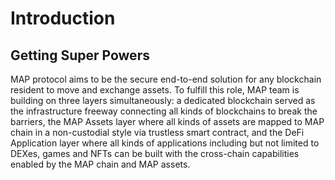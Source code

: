 # Introduction

## Getting Super Powers

MAP protocol aims to be the secure end-to-end solution for any blockchain resident to move and exchange assets. To fulfill this role, MAP team is building on three layers simultaneously: a dedicated blockchain served as the infrastructure freeway connecting all kinds of blockchains to break the barriers, the MAP Assets layer where all kinds of assets are mapped to MAP chain in a non-custodial style via trustless smart contract, and the DeFi Application layer where all kinds of applications including but not limited to DEXes, games and NFTs can be built with the cross-chain capabilities enabled by the MAP chain and MAP assets.



